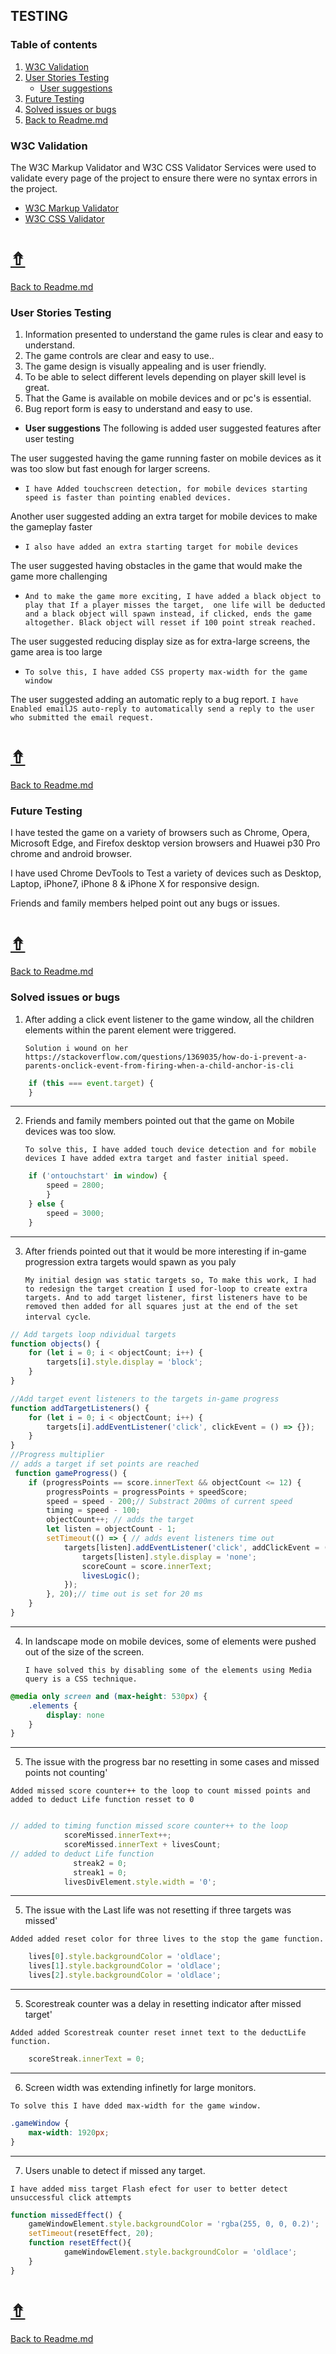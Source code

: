 ## **TESTING**

### Table of contents
1. [W3C Validation](#W3C-Validation)
1. [User Stories Testing](#User-Stories-Testing)
    - [User suggestions](#User-suggestions)
1. [Future Testing](#Future-Testing)
1. [Solved issues or bugs](#Solved-issues-or-bugs)
1. [Back to Readme.md](../README.md)

### **W3C Validation**
  The W3C Markup Validator and W3C CSS Validator Services were used to validate every page of the project to ensure there were no syntax errors in the project.

- [W3C Markup Validator](project_files/validation/Html-Checker.PNG)
- [W3C CSS Validator](project_files/validation/W3C-CSS.PNG)

# [&#8686;](#Testing)
[Back to Readme.md](../README.md)
### **User Stories Testing**
1. Information presented to understand the game rules is clear and easy to understand.
1. The game controls are clear and easy to use..
1. The game design is visually appealing and is user friendly.
1. To be able to select different levels depending on player skill level is great.
1. That the Game is available on mobile devices and or  pc's  is essential.
1. Bug report form is easy to understand and easy to use.

- **User suggestions**
The following is added user suggested features after user testing

The user suggested having the game running faster on mobile devices as it was too slow but fast enough for larger screens.
- `I have Added touchscreen detection, for mobile devices starting speed is faster than pointing enabled devices.`

Another user suggested adding an extra target for mobile devices to make the gameplay faster
- `I also have added an extra starting target for mobile devices`

The user suggested having obstacles in the game that would make the game more challenging
- `And to make the game more exciting, I have added a black object to play that If a player misses the target,  one life will be deducted and a black object will spawn instead, if clicked, ends the game altogether. Black object will resset if 100 point streak reached.`

The user suggested reducing display size as for extra-large screens, the game area is too large
- `To solve this, I have added CSS property max-width for the game window`

The user suggested adding an automatic reply to a bug report.
`I have Enabled emailJS auto-reply to automatically send a reply to the user who submitted the email request.`

# [&#8686;](#Testing)
[Back to Readme.md](../README.md)
### **Future Testing**
I have tested the game on a variety of browsers such as  Chrome, Opera, Microsoft Edge, and Firefox desktop version browsers and Huawei p30 Pro chrome and android browser.

I have used Chrome DevTools to Test a variety of devices such as Desktop, Laptop, iPhone7, iPhone 8 & iPhone X for responsive design.

Friends and family members helped point out any bugs or issues.

# [&#8686;](#Testing)
[Back to Readme.md](../README.md)
### **Solved issues or bugs**
1. After adding a click event listener to the game window, all the children elements within the parent element were triggered.

    `Solution i wound on her https://stackoverflow.com/questions/1369035/how-do-i-prevent-a-parents-onclick-event-from-firing-when-a-child-anchor-is-cli `
```javascript
    if (this === event.target) {
    }
```
***
2. Friends and family members pointed out that the game on Mobile devices was too slow.
     
     `To solve this, I have added touch device detection and for mobile devices I have added extra target and faster initial speed.`
```javascript
    if ('ontouchstart' in window) {
        speed = 2800;
        }
    } else {
        speed = 3000;
    }
```
***

3. After friends pointed out that it would be more interesting if in-game progression extra targets would spawn as you paly
     
     `My initial design was static targets so, To make this work, I had to redesign the target creation I used for-loop to create extra targets. And to add target listener, first listeners have to be removed then added for all squares just at the end of the set interval cycle`.
```javascript
// Add targets loop ndividual targets 
function objects() {
    for (let i = 0; i < objectCount; i++) {
        targets[i].style.display = 'block';
    }
}

//Add target event listeners to the targets in-game progress
function addTargetListeners() {
    for (let i = 0; i < objectCount; i++) {
        targets[i].addEventListener('click', clickEvent = () => {});
    }
}
//Progress multiplier
// adds a target if set points are reached
 function gameProgress() {
    if (progressPoints == score.innerText && objectCount <= 12) {
        progressPoints = progressPoints + speedScore;
        speed = speed - 200;// Substract 200ms of current speed
        timing = speed - 100;
        objectCount++; // adds the target
        let listen = objectCount - 1;
        setTimeout(() => { // adds event listeners time out 
            targets[listen].addEventListener('click', addClickEvent = () => {
                targets[listen].style.display = 'none';
                scoreCount = score.innerText;
                livesLogic();
            });
        }, 20);// time out is set for 20 ms
    }
}
```
***

4. In landscape mode on mobile devices, some of elements were pushed out of the size of the screen.

    `I have solved this by disabling some of the elements using Media query is a CSS technique.`
```css
@media only screen and (max-height: 530px) {
    .elements {
        display: none
    }
}
```
***
5.  The issue with the progress bar no resetting in some cases and missed points not counting'

  `Added missed score counter++ to the loop to count missed points and added to deduct Life function resset to 0`
```javascript

// added to timing function missed score counter++ to the loop
            scoreMissed.innerText++;
            scoreMissed.innerText + livesCount;
// added to deduct Life function
              streak2 = 0;
              streak1 = 0;
            livesDivElement.style.width = '0';
```
***
5.  The issue with the Last life was not resetting if three targets was missed'

  `Added added reset color for three lives to the stop the game function.`
```javascript
    lives[0].style.backgroundColor = 'oldlace';
    lives[1].style.backgroundColor = 'oldlace';
    lives[2].style.backgroundColor = 'oldlace';
```

***
5.  Scorestreak counter was a delay in resetting indicator after missed target'

  `Added added Scorestreak counter reset innet text to the deductLife function.`
```javascript
    scoreStreak.innerText = 0;
```
***
6. Screen width  was extending infinetly for large monitors.

  `To solve this I have dded max-width for the game window.`
```css
.gameWindow {
    max-width: 1920px;
}
```
***
7. Users unable to detect if missed any target.

  `I have added miss target Flash efect for user to better detect unsuccessful click attempts`
  
```javascript
function missedEffect() {
    gameWindowElement.style.backgroundColor = 'rgba(255, 0, 0, 0.2)';
    setTimeout(resetEffect, 20);
    function resetEffect(){
            gameWindowElement.style.backgroundColor = 'oldlace';
    }  
}
```
# [&#8686;](#Testing)
[Back to Readme.md](../README.md)